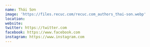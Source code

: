 ```yaml
---
name: Thái Sơn
image: 'https://files.recuc.com/recuc.com_authors_thai-son.webp'
location:
website:
twitter: https://twitter.com
facebook: https://www.facebook.com
instagram: https://www.instagram.com
---
```

